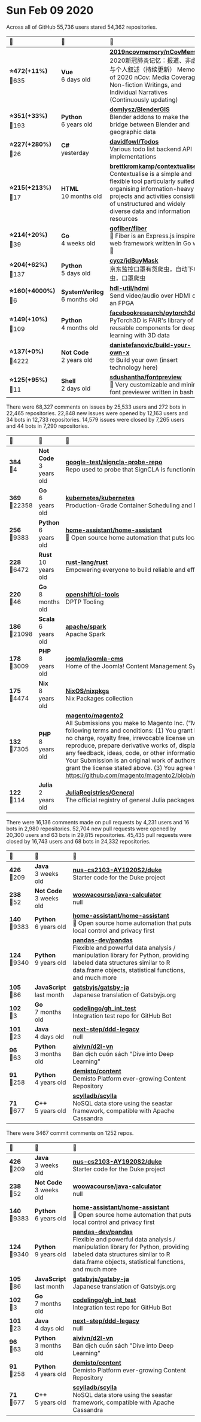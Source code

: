 # Sun Feb 09 2020

Across all of GitHub 55,736 users stared 
54,362 repositories. 

| :page_with_curl: | :calendar: | :page_with_curl: |
| :--- | :--- | :--- |
| **:star:472(+11%)**<br>:twisted_rightwards_arrows:635 | **Vue**<br>6 days old | **[2019ncovmemory/nCovMemory](https://github.com/2019ncovmemory/nCovMemory)**<br>2020新冠肺炎记忆：报道、非虚构与个人叙述（持续更新） Memory of 2020 nCov: Media Coverage, Non-fiction Writings, and Individual Narratives (Continuously updating) |
| **:star:351(+33%)**<br>:twisted_rightwards_arrows:193 | **Python**<br>6 years old | **[domlysz/BlenderGIS](https://github.com/domlysz/BlenderGIS)**<br>Blender addons to make the bridge between Blender and geographic data |
| **:star:227(+280%)**<br>:twisted_rightwards_arrows:26 | **C#**<br>yesterday | **[davidfowl/Todos](https://github.com/davidfowl/Todos)**<br>Various todo list backend API implementations |
| **:star:215(+213%)**<br>:twisted_rightwards_arrows:17 | **HTML**<br>10 months old | **[brettkromkamp/contextualise](https://github.com/brettkromkamp/contextualise)**<br>Contextualise is a simple and flexible tool particularly suited for organising information-heavy projects and activities consisting of unstructured and widely diverse data and information resources |
| **:star:214(+20%)**<br>:twisted_rightwards_arrows:39 | **Go**<br>4 weeks old | **[gofiber/fiber](https://github.com/gofiber/fiber)**<br>🚀 Fiber is an Express.js inspired web framework written in Go with 💖 |
| **:star:204(+62%)**<br>:twisted_rightwards_arrows:137 | **Python**<br>5 days old | **[cycz/jdBuyMask](https://github.com/cycz/jdBuyMask)**<br>京东监控口罩有货爬虫，自动下单爬虫，口罩爬虫 |
| **:star:160(+4000%)**<br>:twisted_rightwards_arrows:6 | **SystemVerilog**<br>6 months old | **[hdl-util/hdmi](https://github.com/hdl-util/hdmi)**<br>Send video/audio over HDMI on an FPGA |
| **:star:149(+10%)**<br>:twisted_rightwards_arrows:109 | **Python**<br>4 months old | **[facebookresearch/pytorch3d](https://github.com/facebookresearch/pytorch3d)**<br>PyTorch3D is FAIR's library of reusable components for deep learning with 3D data |
| **:star:137(+0%)**<br>:twisted_rightwards_arrows:4222 | **Not Code**<br>2 years old | **[danistefanovic/build-your-own-x](https://github.com/danistefanovic/build-your-own-x)**<br>🤓 Build your own (insert technology here) |
| **:star:125(+95%)**<br>:twisted_rightwards_arrows:11 | **Shell**<br>2 days old | **[sdushantha/fontpreview](https://github.com/sdushantha/fontpreview)**<br>🔡 Very customizable and minimal font previewer written in bash |

There were 68,327 comments on issues by 25,533 users and 272 bots in 22,465 repositories.
22,848 new issues were opened by 12,163 users and 34 bots in 12,733 repositories.
14,579 issues were closed by 7,265 users and 44 bots in 7,290 repositories.

| :speech_balloon: | :calendar: | :page_with_curl: |
| :--- | :--- | :--- |
| **384**<br>:twisted_rightwards_arrows:4 | **Not Code**<br>3 years old | **[google-test/signcla-probe-repo](https://github.com/google-test/signcla-probe-repo)**<br>Repo used to probe that SignCLA is functioning correctly.  DO NOT REMOVE |
| **369**<br>:twisted_rightwards_arrows:22358 | **Go**<br>6 years old | **[kubernetes/kubernetes](https://github.com/kubernetes/kubernetes)**<br>Production-Grade Container Scheduling and Management |
| **256**<br>:twisted_rightwards_arrows:9383 | **Python**<br>6 years old | **[home-assistant/home-assistant](https://github.com/home-assistant/home-assistant)**<br>:house_with_garden: Open source home automation that puts local control and privacy first |
| **228**<br>:twisted_rightwards_arrows:6472 | **Rust**<br>10 years old | **[rust-lang/rust](https://github.com/rust-lang/rust)**<br>Empowering everyone to build reliable and efficient software. |
| **220**<br>:twisted_rightwards_arrows:46 | **Go**<br>8 months old | **[openshift/ci-tools](https://github.com/openshift/ci-tools)**<br>DPTP Tooling  |
| **186**<br>:twisted_rightwards_arrows:21098 | **Scala**<br>6 years old | **[apache/spark](https://github.com/apache/spark)**<br>Apache Spark |
| **178**<br>:twisted_rightwards_arrows:3009 | **PHP**<br>8 years old | **[joomla/joomla-cms](https://github.com/joomla/joomla-cms)**<br>Home of the Joomla! Content Management System |
| **175**<br>:twisted_rightwards_arrows:4474 | **Nix**<br>8 years old | **[NixOS/nixpkgs](https://github.com/NixOS/nixpkgs)**<br>Nix Packages collection |
| **132**<br>:twisted_rightwards_arrows:7305 | **PHP**<br>8 years old | **[magento/magento2](https://github.com/magento/magento2)**<br>All Submissions you make to Magento Inc. ("Magento") through GitHub are subject to the following terms and conditions: (1) You grant Magento a perpetual, worldwide, non-exclusive, no charge, royalty free, irrevocable license under your applicable copyrights and patents to reproduce, prepare derivative works of, display, publically perform, sublicense and distribute any feedback, ideas, code, or other information (“Submission") you submit through GitHub. (2) Your Submission is an original work of authorship and you are the owner or are legally entitled to grant the license stated above. (3) You agree to the Contributor License Agreement found here:  https://github.com/magento/magento2/blob/master/CONTRIBUTOR_LICENSE_AGREEMENT.html |
| **122**<br>:twisted_rightwards_arrows:114 | **Julia**<br>2 years old | **[JuliaRegistries/General](https://github.com/JuliaRegistries/General)**<br>The official registry of general Julia packages |

There were 16,136 comments made on pull requests by 4,231 users and 16 bots in 2,980 repositories.
52,704 new pull requests were opened by 20,300 users and 63 bots in 29,815 repositories.
45,435 pull requests were closed by 16,743 users and 68 bots in 24,332 repositories.

| :speech_balloon: | :calendar: | :page_with_curl: |
| :--- | :--- | :--- |
| **426**<br>:twisted_rightwards_arrows:209 | **Java**<br>3 weeks old | **[nus-cs2103-AY1920S2/duke](https://github.com/nus-cs2103-AY1920S2/duke)**<br>Starter code for the Duke project |
| **238**<br>:twisted_rightwards_arrows:52 | **Not Code**<br>3 weeks old | **[woowacourse/java-calculator](https://github.com/woowacourse/java-calculator)**<br>null |
| **140**<br>:twisted_rightwards_arrows:9383 | **Python**<br>6 years old | **[home-assistant/home-assistant](https://github.com/home-assistant/home-assistant)**<br>:house_with_garden: Open source home automation that puts local control and privacy first |
| **124**<br>:twisted_rightwards_arrows:9340 | **Python**<br>9 years old | **[pandas-dev/pandas](https://github.com/pandas-dev/pandas)**<br>Flexible and powerful data analysis / manipulation library for Python, providing labeled data structures similar to R data.frame objects, statistical functions, and much more |
| **105**<br>:twisted_rightwards_arrows:86 | **JavaScript**<br>last month | **[gatsbyjs/gatsby-ja](https://github.com/gatsbyjs/gatsby-ja)**<br>Japanese translation of Gatsbyjs.org |
| **102**<br>:twisted_rightwards_arrows:3 | **Go**<br>7 months old | **[codelingo/gh_int_test](https://github.com/codelingo/gh_int_test)**<br>Integration test repo for GitHub Bot |
| **101**<br>:twisted_rightwards_arrows:23 | **Java**<br>4 days old | **[next-step/ddd-legacy](https://github.com/next-step/ddd-legacy)**<br>null |
| **96**<br>:twisted_rightwards_arrows:63 | **Python**<br>3 months old | **[aivivn/d2l-vn](https://github.com/aivivn/d2l-vn)**<br>Bản dịch cuốn sách "Dive into Deep Learning" |
| **91**<br>:twisted_rightwards_arrows:258 | **Python**<br>4 years old | **[demisto/content](https://github.com/demisto/content)**<br>Demisto Platform ever-growing Content Repository |
| **71**<br>:twisted_rightwards_arrows:677 | **C++**<br>5 years old | **[scylladb/scylla](https://github.com/scylladb/scylla)**<br>NoSQL data store using the seastar framework, compatible with Apache Cassandra |

There were 3467 commit comments on 1252 repos.

| :speech_balloon: | :calendar: | :page_with_curl: |
| :--- | :--- | :--- |
| **426**<br>:twisted_rightwards_arrows:209 | **Java**<br>3 weeks old | **[nus-cs2103-AY1920S2/duke](https://github.com/nus-cs2103-AY1920S2/duke)**<br>Starter code for the Duke project |
| **238**<br>:twisted_rightwards_arrows:52 | **Not Code**<br>3 weeks old | **[woowacourse/java-calculator](https://github.com/woowacourse/java-calculator)**<br>null |
| **140**<br>:twisted_rightwards_arrows:9383 | **Python**<br>6 years old | **[home-assistant/home-assistant](https://github.com/home-assistant/home-assistant)**<br>:house_with_garden: Open source home automation that puts local control and privacy first |
| **124**<br>:twisted_rightwards_arrows:9340 | **Python**<br>9 years old | **[pandas-dev/pandas](https://github.com/pandas-dev/pandas)**<br>Flexible and powerful data analysis / manipulation library for Python, providing labeled data structures similar to R data.frame objects, statistical functions, and much more |
| **105**<br>:twisted_rightwards_arrows:86 | **JavaScript**<br>last month | **[gatsbyjs/gatsby-ja](https://github.com/gatsbyjs/gatsby-ja)**<br>Japanese translation of Gatsbyjs.org |
| **102**<br>:twisted_rightwards_arrows:3 | **Go**<br>7 months old | **[codelingo/gh_int_test](https://github.com/codelingo/gh_int_test)**<br>Integration test repo for GitHub Bot |
| **101**<br>:twisted_rightwards_arrows:23 | **Java**<br>4 days old | **[next-step/ddd-legacy](https://github.com/next-step/ddd-legacy)**<br>null |
| **96**<br>:twisted_rightwards_arrows:63 | **Python**<br>3 months old | **[aivivn/d2l-vn](https://github.com/aivivn/d2l-vn)**<br>Bản dịch cuốn sách "Dive into Deep Learning" |
| **91**<br>:twisted_rightwards_arrows:258 | **Python**<br>4 years old | **[demisto/content](https://github.com/demisto/content)**<br>Demisto Platform ever-growing Content Repository |
| **71**<br>:twisted_rightwards_arrows:677 | **C++**<br>5 years old | **[scylladb/scylla](https://github.com/scylladb/scylla)**<br>NoSQL data store using the seastar framework, compatible with Apache Cassandra |

